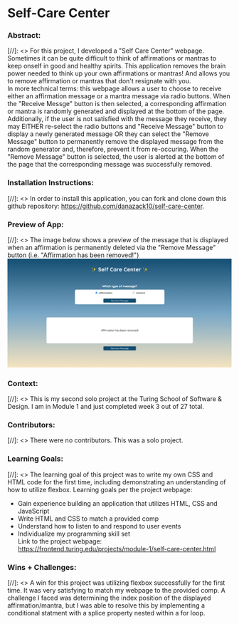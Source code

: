 # Self-Care Center 

### Abstract:
[//]: <> For this project, I developed a "Self Care Center" webpage. Sometimes it can be quite difficult to think of affirmations or mantras to keep onself in good and healthy spirits. This application removes the brain power needed to think up your own affirmations or mantras! And allows you to remove affirmation or mantras that don't resignate with you.  
In more technical terms: this webpage allows a user to choose to receive either an affirmation message or a mantra message via radio buttons. When the "Receive Messge" button is then selected, a corresponding affirmation or mantra is randomly generated and displayed at the bottom of the page. Additionally, if the user is not satisfied with the message they receive, they may EITHER re-select the radio buttons and  "Receive Message" button to display a newly generated message OR they can select the "Remove Message" button to permanently remove the displayed message from the random generator and, therefore, prevent it from re-occuring. When the "Remove Message" button is selected, the user is alerted at the bottom of the page that the corresponding message was successfully removed. 

### Installation Instructions:
[//]: <> In order to install this application, you can fork and clone down this github repository: https://github.com/danazack10/self-care-center.

### Preview of App:
[//]: <> The image below shows a preview of the message that is displayed when an affirmation is permanently deleted via the "Remove Message" button (i.e. "Affirmation has been removed!")
![](image.png)

### Context:
[//]: <> This is my second solo project at the Turing School of Software & Design. I am in Module 1 and just completed week 3 out of 27 total.

### Contributors:
[//]: <> There were no contributors. This was a solo project.

### Learning Goals:
[//]: <> The learning goal of this project was to write my own CSS and HTML code for the first time, including demonstrating an understanding of how to utilize flexbox.
Learning goals per the project webpage:  
* Gain experience building an application that utilizes HTML, CSS and JavaScript
* Write HTML and CSS to match a provided comp
* Understand how to listen to and respond to user events
* Individualize my programming skill set  
Link to the project webpage: https://frontend.turing.edu/projects/module-1/self-care-center.html

### Wins + Challenges:
[//]: <> A win for this project was utilizing flexbox successfully for the first time. It was very satisfying to match my webpage to the provided comp. A challenge I faced was determining the index position of the displayed affirmation/mantra, but I was able to resolve this by implementing a conditional statment with a splice property nested within a for loop.

